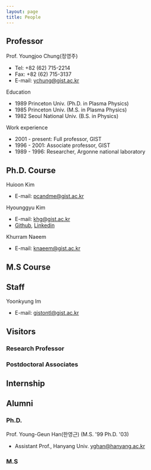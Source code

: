 ```yaml
---
layout: page
title: People
---
```


## Professor

Prof. Youngjoo Chung(정영주)

* Tel: +82 (62) 715-2214
* Fax: +82 (62) 715-3137
* E-mail: ychung@gist.ac.kr

Education

* 1989 Princeton Univ. (Ph.D. in Plasma Physics)
* 1985 Princeton Univ. (M.S. in Plasma Physics)
* 1982 Seoul National Univ. (B.S. in Physics)

Work experience

* 2001 - present: Full professor, GIST
* 1996 - 2001: Associate professor, GIST
* 1989 - 1996: Researcher, Argonne national laboratory

## Ph.D. Course

Huioon Kim

 * E-mail: pcandme@gist.ac.kr

Hyounggyu Kim

 * E-mail: [khg@gist.ac.kr](mailto:khg@gist.ac.kr)
 * [Github](http://github.com/hyounggyu), [Linkedin](http://www.linkedin.com/in/hyounggyu)

Khurram Naeem

 * E-mail: knaeem@gist.ac.kr

## M.S Course

## Staff

Yoonkyung Im

 * E-mail: gistontl@gist.ac.kr

## Visitors

### Research Professor

### Postdoctoral Associates

## Internship

## Alumni

### Ph.D.

Prof. Young-Geun Han(한영근) (M.S. '99 Ph.D. '03)

 * Assistant Prof., Hanyang Univ. [yghan@hanyang.ac.kr](mailto:yghan@hanyang.ac.kr)

### M.S
